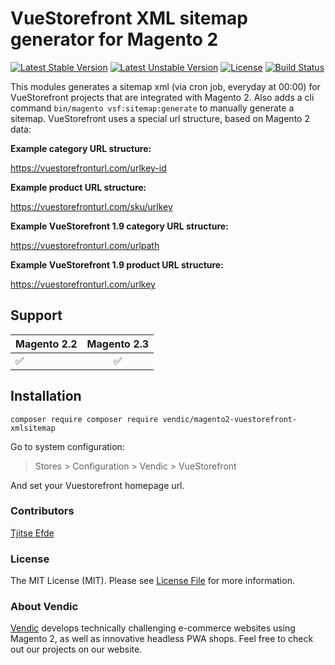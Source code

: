 # VueStorefront XML sitemap generator for Magento 2
[![Latest Stable Version](https://poser.pugx.org/vendic/magento2-vuestorefront-xmlsitemap/v/stable)](https://packagist.org/packages/vendic/magento2-vuestorefront-xmlsitemap)
[![Latest Unstable Version](https://poser.pugx.org/vendic/magento2-vuestorefront-xmlsitemap/v/unstable)](https://packagist.org/packages/vendic/magento2-vuestorefront-xmlsitemap)
[![License](https://poser.pugx.org/vendic/magento2-vuestorefront-xmlsitemap/license)](https://packagist.org/packages/vendic/magento2-vuestorefront-xmlsitemap)
[![Build Status](https://travis-ci.org/Vendic/magento2-vuestorefront-xmlsitemap.svg?branch=master)](https://travis-ci.org/Vendic/magento2-vuestorefront-xmlsitemap)

This modules generates a sitemap xml (via cron job, everyday at 00:00) for VueStorefront projects that are integrated with Magento 2. Also adds a cli command `bin/magento vsf:sitemap:generate` to manually generate a sitemap. VueStorefront uses a special url structure, based on Magento 2 data:

**Example category URL structure:**

https://vuestorefronturl.com/urlkey-id

**Example product URL structure:**

https://vuestorefronturl.com/sku/urlkey

**Example VueStorefront 1.9 category URL structure:**

https://vuestorefronturl.com/urlpath

**Example VueStorefront 1.9 product URL structure:**

https://vuestorefronturl.com/urlkey

## Support

Magento 2.2 | Magento 2.3
--- | :---:
:white_check_mark: | :white_check_mark:

## Installation
```
composer require composer require vendic/magento2-vuestorefront-xmlsitemap
```

Go to system configuration:
> Stores > Configuration > Vendic > VueStorefront

And set your Vuestorefront homepage url.

### Contributors
[Tjitse Efde](https://vendic.nl)

### License
The MIT License (MIT). Please see [License File](LICENSE.md) for more information.

### About Vendic
[Vendic](https://www.vendic.nl "Vendic Homepage") develops technically challenging e-commerce websites using Magento 2, as well as innovative headless PWA shops. Feel free to check out our projects on our website.
